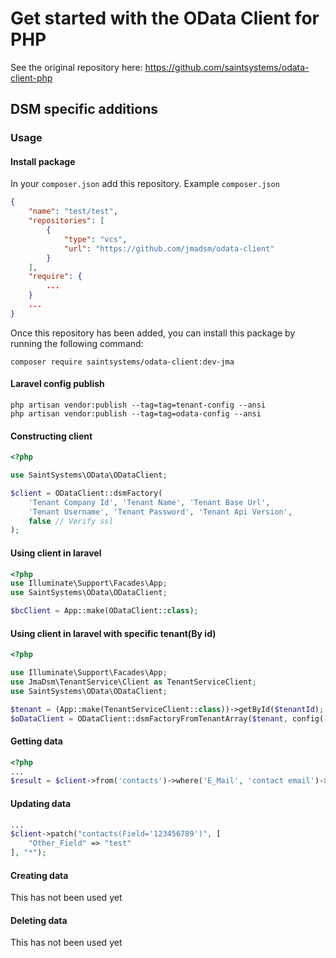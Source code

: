 # Get started with the OData Client for PHP

See the original repository here: https://github.com/saintsystems/odata-client-php

## DSM specific additions
### Usage
#### Install package
In your ```composer.json``` add this repository.
Example ```composer.json```
```json
{
    "name": "test/test",
    "repositories": [
        {
            "type": "vcs",
            "url": "https://github.com/jmadsm/odata-client"
        }
    ],
    "require": {
        ...
    }
    ...
}
```

Once this repository has been added, you can install this package by running the following command:
```console
composer require saintsystems/odata-client:dev-jma
```

#### Laravel config publish
```console
php artisan vendor:publish --tag=tag=tenant-config --ansi
php artisan vendor:publish --tag=tag=odata-config --ansi
```

#### Constructing client
```php
<?php

use SaintSystems\OData\ODataClient;

$client = ODataClient::dsmFactory(
	'Tenant Company Id', 'Tenant Name', 'Tenant Base Url',
	'Tenant Username', 'Tenant Password', 'Tenant Api Version',
	false // Verify ssl
);
```

#### Using client in laravel
```php
<?php
use Illuminate\Support\Facades\App;
use SaintSystems\OData\ODataClient;

$bcClient = App::make(ODataClient::class);
```

#### Using client in laravel with specific tenant(By id)
```php
<?php

use Illuminate\Support\Facades\App;
use JmaDsm\TenantService\Client as TenantServiceClient;
use SaintSystems\OData\ODataClient;

$tenant = (App::make(TenantServiceClient::class))->getById($tenantId);
$oDataClient = ODataClient::dsmFactoryFromTenantArray($tenant, config('odata.verify_ssl'));
```

#### Getting data
```php
<?php
...
$result = $client->from('contacts')->where('E_Mail', 'contact email')->get();
```

#### Updating data
```php
...
$client->patch("contacts(Field='123456789')", [
	"Other_Field" => "test"
], "*");
```

#### Creating data
This has not been used yet

#### Deleting data
This has not been used yet
